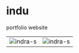 # indu
portfolio website
<table>
  <tr>
    <td><img src="https://github-readme-stats.vercel.app/api/top-langs?username=indu-shekhar&show_icons=true&locale=en&layout=compact" alt="indra-s" /></td>
    <td><img src="https://github-readme-stats.vercel.app/api?username=indu-shekhar&show_icons=true&locale=en" alt="indra-s" /></td>
  </tr>
</table>
